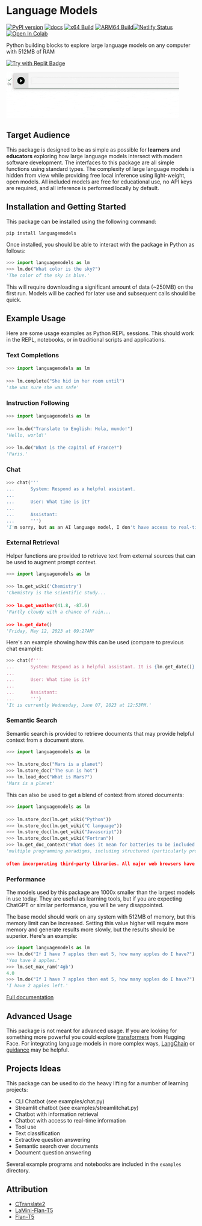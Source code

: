 Language Models
===============

[![PyPI version](https://badge.fury.io/py/languagemodels.svg)](https://badge.fury.io/py/languagemodels)
[![docs](https://img.shields.io/badge/docs-online-brightgreen)](https://languagemodels.netlify.app/)
[![x64 Build](https://github.com/jncraton/languagemodels/actions/workflows/build.yml/badge.svg)](https://github.com/jncraton/languagemodels/actions/workflows/build.yml)
[![ARM64 Build](https://github.com/jncraton/languagemodels/actions/workflows/pi.yml/badge.svg)](https://github.com/jncraton/languagemodels/actions/workflows/pi.yml)[![Netlify Status](https://api.netlify.com/api/v1/badges/722e625a-c6bc-4373-bd88-c017adc58c00/deploy-status)](https://app.netlify.com/sites/languagemodels/deploys)
[![Open In Colab](https://colab.research.google.com/assets/colab-badge.svg)](https://colab.research.google.com/github/jncraton/languagemodels/blob/master/examples/translate.ipynb)

Python building blocks to explore large language models on any computer with 512MB of RAM

[![Try with Replit Badge](https://replit.com/badge?caption=Try%20with%20Replit&variant=small)](https://replit.com/@jncraton/langaugemodels#main.py)

![Translation hello world example](media/hello.gif)

Target Audience
---------------

This package is designed to be as simple as possible for **learners** and **educators** exploring how large language models intersect with modern software development. The interfaces to this package are all simple functions using standard types. The complexity of large language models is hidden from view while providing free local inference using light-weight, open models. All included models are free for educational use, no API keys are required, and all inference is performed locally by default.

Installation and Getting Started
--------------------------------

This package can be installed using the following command:

```sh
pip install languagemodels
```

Once installed, you should be able to interact with the package in Python as follows:

```python
>>> import languagemodels as lm
>>> lm.do("What color is the sky?")
'The color of the sky is blue.'
```

This will require downloading a significant amount of data (~250MB) on the first run. Models will be cached for later use and subsequent calls should be quick.

Example Usage
-------------

Here are some usage examples as Python REPL sessions. This should work in the REPL, notebooks, or in traditional scripts and applications.

### Text Completions

```python
>>> import languagemodels as lm

>>> lm.complete("She hid in her room until")
'she was sure she was safe'
```

### Instruction Following

```python
>>> import languagemodels as lm

>>> lm.do("Translate to English: Hola, mundo!")
'Hello, world!'

>>> lm.do("What is the capital of France?")
'Paris.'
```

### Chat

```python
>>> chat('''
...      System: Respond as a helpful assistant.
...
...      User: What time is it?
...
...      Assistant:
...      ''')
'I'm sorry, but as an AI language model, I don't have access to real-time information. Please provide me with the specific time you are asking for so that I can assist you better.'
```

### External Retrieval

Helper functions are provided to retrieve text from external sources that can be used to augment prompt context.

```python
>>> import languagemodels as lm

>>> lm.get_wiki('Chemistry')
'Chemistry is the scientific study...

>>> lm.get_weather(41.8, -87.6)
'Partly cloudy with a chance of rain...

>>> lm.get_date()
'Friday, May 12, 2023 at 09:27AM'
```

Here's an example showing how this can be used (compare to previous chat example):

```python
>>> chat(f'''
...      System: Respond as a helpful assistant. It is {lm.get_date()}
...
...      User: What time is it?
...
...      Assistant:
...      ''')
'It is currently Wednesday, June 07, 2023 at 12:53PM.'
```

### Semantic Search

Semantic search is provided to retrieve documents that may provide helpful context from a document store.

```python
>>> import languagemodels as lm

>>> lm.store_doc("Mars is a planet")
>>> lm.store_doc("The sun is hot")
>>> lm.load_doc("What is Mars?")
'Mars is a planet'
```

This can also be used to get a blend of context from stored documents:

```python
>>> import languagemodels as lm

>>> lm.store_doc(lm.get_wiki("Python"))
>>> lm.store_doc(lm.get_wiki("C language"))
>>> lm.store_doc(lm.get_wiki("Javascript"))
>>> lm.store_doc(lm.get_wiki("Fortran"))
>>> lm.get_doc_context("What does it mean for batteries to be included in a language?")
'multiple programming paradigms, including structured (particularly procedural), object-oriented and functional programming. It is often described as a "batteries included" language due to its comprehensive standard library.Guido van Rossum began working on Python in the late 1980s as a successor to the ABC programming language

often incorporating third-party libraries. All major web browsers have a dedicated JavaScript engine to execute the code on users\' devices. JavaScript is a high-level, often just-in-time compiled language that conforms to the ECMAScript standard. It has dynamic typing, prototype'
```

### Performance

The models used by this package are 1000x smaller than the largest models in use today. They are useful as learning tools, but if you are expecting ChatGPT or similar performance, you will be very disappointed.

The base model should work on any system with 512MB of memory, but this memory limit can be increased. Setting this value higher will require more memory and generate results more slowly, but the results should be superior. Here's an example:

```python
>>> import languagemodels as lm
>>> lm.do("If I have 7 apples then eat 5, how many apples do I have?")
'You have 8 apples.'
>>> lm.set_max_ram('4gb')
4.0
>>> lm.do("If I have 7 apples then eat 5, how many apples do I have?")
'I have 2 apples left.'
```

[Full documentation](https://languagemodels.netlify.app/)

Advanced Usage
--------------

This package is not meant for advanced usage. If you are looking for something more powerful you could explore [transformers](https://huggingface.co/docs/transformers) from Hugging Face. For integrating language models in more complex ways, [LangChain](https://github.com/hwchase17/langchain) or [guidance](https://github.com/microsoft/guidance) may be helpful.

Projects Ideas
--------------

This package can be used to do the heavy lifting for a number of learning projects:

- CLI Chatbot (see examples/chat.py)
- Streamlit chatbot (see examples/streamlitchat.py)
- Chatbot with information retrieval
- Chatbot with access to real-time information
- Tool use
- Text classification
- Extractive question answering
- Semantic search over documents
- Document question answering

Several example programs and notebooks are included in the `examples` directory.

Attribution
-----------

- [CTranslate2](https://github.com/OpenNMT/CTranslate2)
- [LaMini-Flan-T5](https://huggingface.co/MBZUAI/LaMini-Flan-T5-783M)
- [Flan-T5](https://huggingface.co/google/flan-t5-large)
